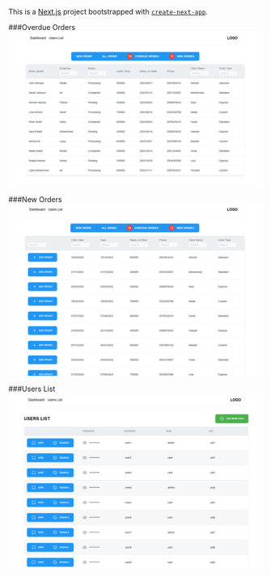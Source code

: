 This is a [Next.js](https://nextjs.org/) project bootstrapped with [`create-next-app`](https://github.com/vercel/next.js/tree/canary/packages/create-next-app).

###Overdue Orders
![Overdue Orders](./misc/1.png)

###New Orders
![New Orders](./misc/2.png)

###Users List
![Users List](./misc/3.png)
